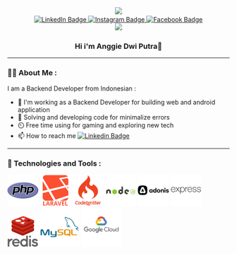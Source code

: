 <div id="header" align="center">
  <img src="https://i.ibb.co/ygtpdzY/42998655.jpg" width="100"/>
    <div id="badges">
    <a href="https://linkedin.com/in/anggi117">
      <img src="https://img.shields.io/badge/LinkedIn-blue?style=for-the-badge&logo=linkedin&logoColor=white" alt="LinkedIn Badge"/>
    </a>
    <a href="https://instagram.com/anggi117">
      <img src="https://img.shields.io/badge/Instagram-red?style=for-the-badge&logo=instagram&logoColor=white" alt="Instagram Badge"/>
    </a>
    <a href="https://facebook.com/anggi118">
      <img src="https://img.shields.io/badge/Facebook-blue?style=for-the-badge&logo=facebook&logoColor=white" alt="Facebook Badge"/>
    </a>
  </div>
  <img src="https://komarev.com/ghpvc/?username=anggi117&style=flat-square&color=red">
  <h3><b>Hi i'm Anggie Dwi Putra👋</b></h3>
</div>

---
### 👨‍💻 About Me :
I am a Backend Developer from Indonesian :
- 👷 I'm working as a Backend Developer for building web and android application
- 🔄 Solving and developing code for minimalize errors
- ⏲️ Free time using for gaming and exploring new tech
- 📫 How to reach me [![Linkedin Badge](https://img.shields.io/badge/-anggi117-blue?style=flat&logo=Linkedin&logoColor=white)](https://linkedin.com/in/anggi117)

---
### 🧰 Technologies and Tools :
<div>
  <img src="https://github.com/devicons/devicon/blob/master/icons/php/php-original.svg" alt="php" width="70" height="70">
  <img src="https://github.com/devicons/devicon/blob/master/icons/laravel/laravel-plain-wordmark.svg" alt="laravel" width="70" height="70">
  <img src="https://github.com/devicons/devicon/blob/master/icons/codeigniter/codeigniter-plain-wordmark.svg" alt="codeigniter" width="70" height="70">
  <img src="https://github.com/devicons/devicon/blob/master/icons/nodejs/nodejs-original-wordmark.svg" alt="nodejs" width="70" height="70">
  <img src="https://github.com/devicons/devicon/blob/master/icons/adonisjs/adonisjs-original-wordmark.svg" alt="adonis" width="70" height="70">
  <img src="https://github.com/devicons/devicon/blob/master/icons/express/express-original-wordmark.svg" alt="expressjs" width="70" height="70">
  <img src="https://github.com/devicons/devicon/blob/master/icons/redis/redis-original-wordmark.svg" alt="redis" width="70" height="70">
  <img src="https://github.com/devicons/devicon/blob/master/icons/mysql/mysql-original-wordmark.svg" alt="mysql" width="90" height="90">
  <img src="https://github.com/devicons/devicon/blob/master/icons/googlecloud/googlecloud-original-wordmark.svg" alt="gcloud" width="90" height="90">
</div>
<!--
**anggi117/anggi117** is a ✨ _special_ ✨ repository because its `README.md` (this file) appears on your GitHub profile.

Here are some ideas to get you started:

- 🔭 I’m currently working on ...
- 🌱 I’m currently learning ...
- 👯 I’m looking to collaborate on ...
- 🤔 I’m looking for help with ...
- 💬 Ask me about ...
- 📫 How to reach me: ...
- 😄 Pronouns: ...
- ⚡ Fun fact: ...
-->

